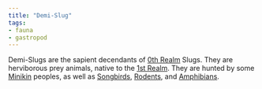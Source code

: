 ```yaml
---
title: "Demi-Slug"
tags:
- fauna
- gastropod
---
```

Demi-Slugs are the sapient decendants of [0th Realm](https:/en.wikipedia.org/wiki/Earth) Slugs. They are herviborous prey animals, native to the [1st Realm](geography/1st-realm.md). They are hunted by some [Minikin](species/fauna/minikin.md) peoples, as well as [Songbirds](tags/songbird), [Rodents](species/fauna/rodent.md), and [Amphibians](species/fauna/amphibian.md).